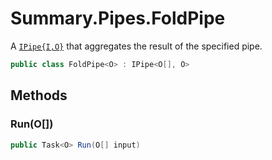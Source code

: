 # Summary.Pipes.FoldPipe
A [`IPipe{I,O}`](./IPipe{I,O}.md) that aggregates the result of the specified pipe.

```cs
public class FoldPipe<O> : IPipe<O[], O>
```

## Methods
### Run(O[])
```cs
public Task<O> Run(O[] input)
```

